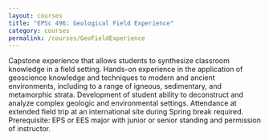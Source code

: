```yaml
---
layout: courses
title: "EPSc 496: Geological Field Experience"
category: courses
permalink: /courses/GeoFieldExperience
---
```


Capstone experience that allows students to synthesize classroom knowledge in a field setting. Hands-on experience in the application of geoscience knowledge and techniques to modern and ancient environments, including to a range of igneous, sedimentary, and metamorphic strata. Development of student ability to deconstruct and analyze complex geologic and environmental settings. Attendance at extended field trip at an international site during Spring break required. Prerequisite: EPS or EES major with junior or senior standing and permission of instructor.